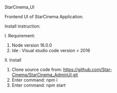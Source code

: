 
StarCinema_UI

Frontend UI of StarCinema Application.

Install instruction:

I. Requirement: 
1. Node version 16.0.0 
2. Ide : Visual studio code version > 2016
 
II. Install 
1. Clone source code from: https://github.com/Star-Cinema/StarCinema_AdminUI.git
2. Enter command: npm i
3. Enter command: npm start








